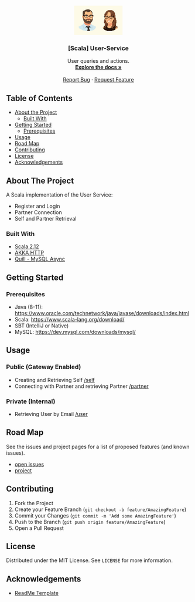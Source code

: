 <!-- PROJECT LOGO -->
<br />
<p align="center">
    <img src="./image/logo.jpg" alt="Logo" width="auto" height="80">

  <h3 align="center">[Scala] User-Service</h3>

  <p align="center">
    User queries and actions.
    <br />
    <a href="https://github.com/othneildrew/Best-README-Template"><strong>Explore the docs »</strong></a>
    <br />
    <br />
    <a href="https://github.com/two-app/user-service/issues">Report Bug</a>
    ·
    <a href="https://github.com/two-app/user-service/issues">Request Feature</a>
  </p>
</p>

<!-- TABLE OF CONTENTS -->
## Table of Contents

* [About the Project](#about-the-project)
  * [Built With](#built-with)
* [Getting Started](#getting-started)
  * [Prerequisites](#prerequisites)
* [Usage](#usage)
* [Road Map](#road-map)
* [Contributing](#contributing)
* [License](#license)
* [Acknowledgements](#acknowledgements)


## About The Project
A Scala implementation of the User Service:
* Register and Login
* Partner Connection
* Self and Partner Retrieval

### Built With
* [Scala 2.12](https://www.scala-lang.org/)
* [AKKA HTTP](https://doc.akka.io/docs/akka-http/)
* [Quill - MySQL Async](https://github.com/getquill/quill)


## Getting Started
### Prerequisites
* Java (8-11): https://www.oracle.com/technetwork/java/javase/downloads/index.html
* Scala: https://www.scala-lang.org/download/
* SBT (IntelliJ or Native)
* MySQL: https://dev.mysql.com/downloads/mysql/

## Usage
### Public (Gateway Enabled)
- Creating and Retrieving Self [/self](src/main/scala/user/SelfRoute.md)
- Connecting with Partner and retrieving Partner [/partner](src/main/scala/partner/PartnerRoute.scala)

### Private (Internal)
- Retrieving User by Email [/user](src/main/scala/user/UserRoute.md)

## Road Map
See the issues and project pages for a list of proposed features (and known issues).
* [open issues](https://github.com/two-app/user-service/issues)
* [project](https://github.com/orgs/two-app/projects/16)

## Contributing
1. Fork the Project
2. Create your Feature Branch (`git checkout -b feature/AmazingFeature`)
3. Commit your Changes (`git commit -m 'Add some AmazingFeature'`)
4. Push to the Branch (`git push origin feature/AmazingFeature`)
5. Open a Pull Request

## License
Distributed under the MIT License. See `LICENSE` for more information.


<!-- ACKNOWLEDGEMENTS -->
## Acknowledgements
* [ReadMe Template](https://linkedin.com/in/othneildrew)